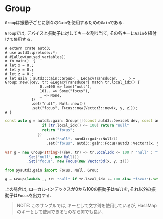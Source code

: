 # Group

`Group`は振動子ごとに別々の`Gain`を使用するための`Gain`である.

`Group`では, デバイスと振動子に対してキーを割り当て, その各キーに`Gain`を紐付けて使用する.

```rust,edition2021
# extern crate autd3;
# use autd3::prelude::*;
# #[allow(unused_variables)]
# fn main()  {
# let x = 0.;
# let y = 0.;
# let z = 0.;
# let gain : autd3::gain::Group<_, LegacyTransducer, _, _> =
Group::new(|dev, tr: &LegacyTransducer| match tr.local_idx() {
                0..=100 => Some("null"),
                101.. => Some("focus"),
                _ => None,
            })
            .set("null", Null::new())
            .set("focus", Focus::new(Vector3::new(x, y, z)));
# }
```

```cpp
const auto g = autd3::gain::Group([](const autd3::Device& dev, const autd3::Transducer& tr) -> std::optional<const char*> {
                 if (tr.local_idx() <= 100) return "null";
                 return "focus";
               })
                   .set("null", autd3::gain::Null())
                   .set("focus", autd3::gain::Focus(autd3::Vector3(x, y, z)));
```

```cs
var g = new Group<string>((dev, tr) => tr.LocalIdx <= 100 ? "null" : "focus")
          .Set("null", new Null())
          .Set("focus", new Focus(new Vector3d(x, y, z)));
```

```python
from pyautd3.gain import Focus, Null, Group

g = Group(lambda _, tr: "null" if tr.local_idx <= 100 else "focus").set("null", Null()).set("focus", Focus(np.array([x, y, z])))

```

上の場合は, ローカルインデックスが$0$から$100$の振動子は`Null`を, それ以外の振動子は`Focus`を出力する.

> NOTE:
> このサンプルでは, キーとして文字列を使用しているが, HashMapのキーとして使用できるものなら何でも良い.
